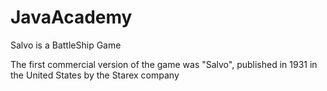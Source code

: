 # JavaAcademy

Salvo is a BattleShip Game

The first commercial version of the game was "Salvo", published in 1931 in the United States by the Starex company
